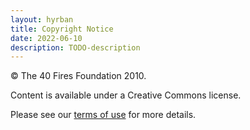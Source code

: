 ```yaml
---
layout: hyrban
title: Copyright Notice
date: 2022-06-10
description: TODO-description
---
```

© The 40 Fires Foundation 2010.

Content is available under a Creative Commons license.

Please see our [terms of use](TermsOfUse.html) for more details.
